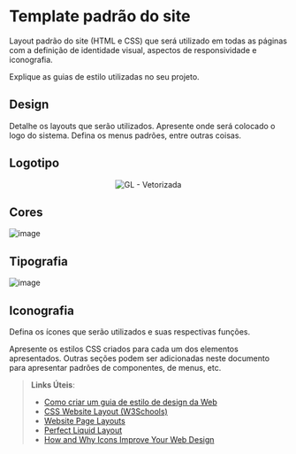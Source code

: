 # Template padrão do site

Layout padrão do site (HTML e CSS) que será utilizado em todas as páginas com a definição de identidade visual, aspectos de responsividade e iconografia.

Explique as guias de estilo utilizadas no seu projeto.

## Design

Detalhe os layouts que serão utilizados. Apresente onde será colocado o logo do sistema. Defina os menus padrões, entre outras coisas.

## Logotipo
<div align="center">
  
![GL - Vetorizada](https://user-images.githubusercontent.com/128436722/234724914-6e5d3711-f001-4c06-8183-66de50f0bf36.svg)
</div>


## Cores

![image](https://user-images.githubusercontent.com/127517961/234681013-b4e33ad1-3584-4f82-bbef-2fae9db6a451.png)



## Tipografia
![image](https://user-images.githubusercontent.com/127517961/234681452-40970274-6afd-4823-8dad-45cd77583f70.png)


## Iconografia

Defina os ícones que serão utilizados e suas respectivas funções.

Apresente os estilos CSS criados para cada um dos elementos apresentados.
Outras seções podem ser adicionadas neste documento para apresentar padrões de componentes, de menus, etc.


> **Links Úteis**:
>
> -  [Como criar um guia de estilo de design da Web](https://edrodrigues.com.br/blog/como-criar-um-guia-de-estilo-de-design-da-web/#)
> - [CSS Website Layout (W3Schools)](https://www.w3schools.com/css/css_website_layout.asp)
> - [Website Page Layouts](http://www.cellbiol.com/bioinformatics_web_development/chapter-3-your-first-web-page-learning-html-and-css/website-page-layouts/)
> - [Perfect Liquid Layout](https://matthewjamestaylor.com/perfect-liquid-layouts)
> - [How and Why Icons Improve Your Web Design](https://usabilla.com/blog/how-and-why-icons-improve-you-web-design/)

